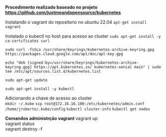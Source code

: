 **Procedimento realizado baseado no projeto https://github.com/justmeandopensource/kubernetes**

Instalando o vagrant do repositorio no ubuntu 22.04 
`apt-get install vagrant`

Instalado o kubectl no host para acesso ao cluster
`sudo apt-get install -y ca-certificates curl`

`sudo curl -fsSLo /usr/share/keyrings/kubernetes-archive-keyring.gpg https://packages.cloud.google.com/apt/doc/apt-key.gpg`

`echo "deb [signed-by=/usr/share/keyrings/kubernetes-archive-keyring.gpg] https://apt.kubernetes.io/ kubernetes-xenial main" | sudo tee /etc/apt/sources.list.d/kubernetes.list`

`sudo apt-get update`

`sudo apt-get install -y kubectl`

Adicionando a chave de acesso ao cluster <br>
`mkdir ~/.kube`
`scp root@172.16.16.100:/etc/kubernetes/admin.conf /home/jroberto/.kube/config`
`kubectl cluster-info`
`kubectl get nodes`

**Comandos administrção vagrant**
vagrant up <br>
vagrant status <br>
vagrant destroy -f <br>